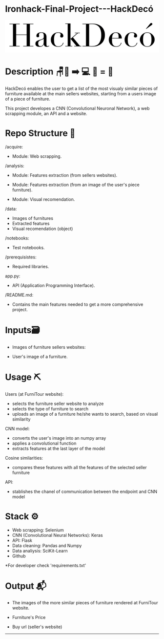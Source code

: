 # Ironhack-Final-Project---HackDecó

![Alt text](./static/img/hackdeco.png?raw=true "Title")

# Description 🪑🔎   ➡️   💻 🤖 = 💺 

HackDecó enables the user to get a list of the most visualy similar pieces of furniture available at the main sellers websites, starting from a users image of a piece of furniture.

This project developes a CNN (Convolutional Neuronal Network), a web scrapping module, an API and a website. 

# Repo Structure 📂
/acquire: 
- Module: Web scrapping.
 
  
/analysis:
 
- Module: Features extraction (from sellers websites).

- Module: Features extraction (from an image of the user's piece furniture).

- Module: Visual recomendation.
 
 
/data:
- Images of furnitures
- Extracted features
- Visual recomendation (object)

/notebooks:
      
- Test notebooks.

/prerequisistes:
- Required libraries.

app.py:
- API (Application Programming Interface).

/README.md:
- Contains the main features needed to get a more comprehensive project.

# Inputs🗃

- Images of furniture sellers websites: 

- User's image of a furniture.


# Usage ⛏

Users (at FurniTour website):
- selects the furniture seller website to analyze
- selects the type of furniture to search
- uploads an image of a furniture he/she wants to search, based on visual similarity
    
CNN model:
- converts the user's image into an numpy array
- applies a convolutional function
- extracts features at the last layer of the model

Cosine similarities:
- compares these features with all the features of the selected seller furniture

API:
- stablishes the chanel of communication between the endpoint and CNN model



# Stack ⚙

- Web scrapping: Selenium
- CNN (Convolutional Neural Networks): Keras
- API: Flask
- Data cleaning: Pandas and Numpy
- Data analiysis: SciKit-Learn
- Github

*For developer check 'requirements.txt'


# Output  📬

- The images of the more similar pieces of furniture rendered at FurniTour website.

- Furniture's Price

- Buy url (seller's website)


-----------